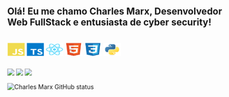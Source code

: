 ## Olá! Eu me chamo Charles Marx, Desenvolvedor Web FullStack e entusiasta de cyber security!



<div style="display: inline_block"><br>
  <img align="center" alt="Marx-Js" height="30" width="40" src="https://raw.githubusercontent.com/devicons/devicon/master/icons/javascript/javascript-plain.svg">
  <img align="center" alt="Marx-Ts" height="30" width="40" src="https://raw.githubusercontent.com/devicons/devicon/master/icons/typescript/typescript-plain.svg">
  <img align="center" alt="Marx-React" height="30" width="40" src="https://raw.githubusercontent.com/devicons/devicon/master/icons/react/react-original.svg">
  <img align="center" alt="Marx-HTML" height="30" width="40" src="https://raw.githubusercontent.com/devicons/devicon/master/icons/html5/html5-original.svg">
  <img align="center" alt="Marx-CSS" height="30" width="40" src="https://raw.githubusercontent.com/devicons/devicon/master/icons/css3/css3-original.svg">
  <img align="center" alt="Marx-Python" height="30" width="40" src="https://raw.githubusercontent.com/devicons/devicon/master/icons/python/python-original.svg">
</div>
  
  ##
 
<div> 
  
<a href="https://www.instagram.com/seuusuario/" target="_blank"><img src="https://img.shields.io/badge/-Instagram-%23E4405F?style=for-the-badge&logo=instagram&logoColor=white"></a>
<a href="mailto:charlesmarx.contato@gmail.com"><img src="https://img.shields.io/badge/-Gmail-%23333?style=for-the-badge&logo=gmail&logoColor=white"></a>
<a href="https://www.linkedin.com/in/charles-marx-dev/" target="_blank"><img src="https://img.shields.io/badge/-LinkedIn-%230077B5?style=for-the-badge&logo=linkedin&logoColor=white"></a>


</div>

![Charles Marx GitHub status](https://github-readme-stats.vercel.app/api?username=Marxsuel&show_icons=true&theme=radical)
